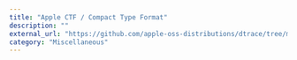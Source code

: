 ```yaml
---
title: "Apple CTF / Compact Type Format"
description: ""
external_url: "https://github.com/apple-oss-distributions/dtrace/tree/main/tools/ctfconvert"
category: "Miscellaneous"
---
```

